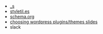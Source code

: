 * [_s](http://underscores.me)
* [styletil.es](http://styletil.es)
* [schema.org](http://schema.org)
* [choosing wordpress plugins/themes slides](http://www.slideshare.net/ryanduff/word-camp-lancaster-choosing-plugins)
* slack